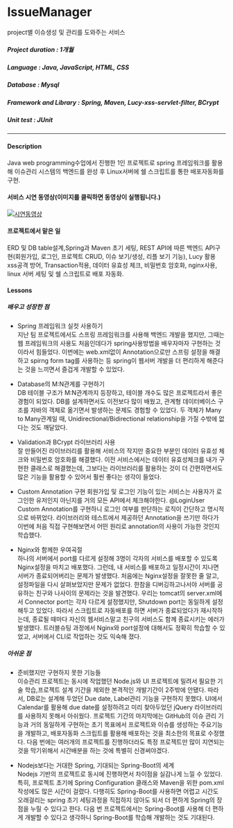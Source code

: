 # IssueManager        
project별 이슈생성 및 관리를 도와주는 서비스   
##### Project duration : 1개월     
##### Language : Java, JavaScript, HTML, CSS    
##### Database : Mysql    
##### Framework and Library : Spring, Maven, Lucy-xss-servlet-filter, BCrypt
##### Unit test : JUnit 
----------------------
#### Description
Java web programming수업에서 진행한 1인 프로젝트로 spring 프레임워크를 활용해 이슈관리 시스템의 백엔드를 완성 후 Linux서버에 쉘 스크립트를 통한 배포자동화를 구현. 

#### 서비스 시연 동영상(이미지를 클릭하면 동영상이 실행됩니다.)
[![시연동영상](https://cloud.githubusercontent.com/assets/11879870/16192345/b27b6b2e-3723-11e6-9af6-e20f8960348b.png)](https://youtu.be/c6cTRXSEfyQ)

#### 프로젝트에서 맡은 일
ERD 및 DB table설계,Spring과 Maven 초기 세팅, REST API에 따른 백엔드 API구현(회원가입, 로그인, 프로젝트 CRUD, 이슈 보기/생성, 리플 보기 기능), Lucy 활용 xss공격 방어, Transaction적용, 데이터 유효성 체크, 비밀번호 암호화, nginx사용, linux 서버 세팅 및 쉘 스크립트로 배포 자동화.

#### Lessons 
##### 배우고 성장한 점
* Spring 프레임워크 실컷 사용하기       
지난 팀 프로젝트에서도 스프링 프레임워크를 사용해 백엔드 개발을 했지만, 그때는 웹 프레임워크의 사용도 처음인데다가 spring사용방법을 배우자마자 구현하는 것이라서 힘들었다. 이번에는 web.xml없이 Annotation으로만 스프링 설정을 해결하고 spirng form tag를 사용하는 등 spring이 웹서버 개발을 더 편리하게 해준다는 것을 느끼면서 즐겁게 개발할 수 있었다.  

* Database의 M:N관계를 구현하기     
DB 테이블 구조가 M:N관계까지 등장하고, 테이블 개수도 많은 프로젝트라서 좋은 경험이 되었다. DB를 설계하면서도 이전보다 많이 배웠고, 관계형 데이터베이스 구조를 자바의 객체로 옮기면서 발생하는 문제도 경험할 수 있었다. 두 객체가 Many to Many관계일 때, Unidirectional/Bidirectional relationship을 가질 수밖에 없다는 것도 깨달았다.  

* Validation과 BCrypt 라이브러리 사용      
잘 만들어진 라이브러리를 활용해 서비스의 작지만 중요한 부분인 데이터 유효성 체크와 비밀번호 암호화를 해결했다. 이전 서비스에서는 데이터 유효성체크를 내가 구현한 클래스로 해결했는데, 그보다는 라이브러리를 활용하는 것이 더 간편하면서도 많은 기능을 활용할 수 있어서 훨씬 좋다는 생각이 들었다. 

* Custom Annotation 구현 
회원가입 및 로그인 기능이 있는 서비스는 사용자가 로그인한 유저인지 아닌지를 거의 모든 API에서 체크해야한다. @LoginUser Custom Annotation를 구현하니 로그인 여부를 판단하는 로직이 간단하고 명시적으로 바뀌었다. 라이브러리와 테스트에서 제공하던 Annotation을 쓰기만 하다가 이번에 처음 직접 구현해보면서 어떤 원리로 annotation의 사용이 가능한 것인지 학습했다.  

* Nginx와 함께한 우여곡절       
하나의 서버에서 port를 다르게 설정해 3명이 각자의 서비스를 배포할 수 있도록 Nginx설정을 마치고 배포했다. 그런데, 내 서비스를 배포하고 일정시간이 지나면 서버가 종료되어버리는 문제가 발생했다. 처음에는 Nginx설정을 잘못한 줄 알고, 설정파일을 다시 살펴보았지만 문제가 없었다. 한참을 디버깅하고나서야 서버를 공유하는 친구와 나사이의 문제라는 것을 발견했다. 우리는 tomcat의 server.xml에서 Connector port는 각자 다르게 설정했지만, Shutdown port는 동일하게 설정해두고 있었다. 따라서 스크립트로 자동배포를 하면 서버가 종료되었다가 재시작하는데, 종료될 때마다 자신의 웹서비스말고 친구의 서비스도 함께 종료시키는 에러가 발생했다. 트러블슈팅 과정에서 Nginx와 port설정에 대해서도 정확히 학습할 수 있었고, 서버에서 CLI로 작업하는 것도 익숙해 졌다. 

##### 아쉬운 점
* 준비했지만 구현하지 못한 기능들        
이슈관리 프로젝트는 동시에 작업했던 Node.js와 UI 프로젝트에 밀려서 필요한 기술 학습,프로젝트 설계 기간을 제외한 본격적인 개발기간이 2주밖에 안됐다. 따라서, DB로는 설계해 두었던 Due date, Label관리 기능을 구현하지 못했다. UI에서 Calendar를 활용해 due date를 설정하려고 미리 찾아두었던 jQuery 라이브러리를 사용하지 못해서 아쉬웠다. 프로젝트 기간의 마지막에는 GitHub의 이슈 관리 기능과 거의 동일하게 구현하는 초기 목표에서 프로젝트와 이슈를 생성하는 주요기능을 개발하고, 배포자동화 스크립트를 활용해 배포하는 것을 최소한의 목표로 수정했다. 다음 번에는 여러개의 프로젝트를 진행하더라도 특정 프로젝트만 많이 지연되는 것을 막기위해서 시간배분을 하는 것에 특별히 신경써야겠다. 

* Nodejs보다는 거대한 Spring, 기대되는 Spring-Boot의 세계     
Nodejs 기반의 프로젝트로 동시에 진행하면서 차이점을 실감나게 느낄 수 있었다. 특히, 프로젝트 초기에 Spring Configuration 클래스와 Maven을 위한 pom.xml 작성에도 많은 시간이 걸렸다. 다행히도 Spring-Boot를 사용하면 어렵고 시간도 오래걸리는 spring 초기 세팅과정을 직접하지 않아도 되서 더 편하게 Spring의 장점을 누릴 수 있다고 한다. 다음 번 프로젝트에서는 Spring-Boot를 사용해 더 편하게 개발할 수 있다고 생각하니 Spring-Boot를 학습해 개발하는 것도 기대된다.  

